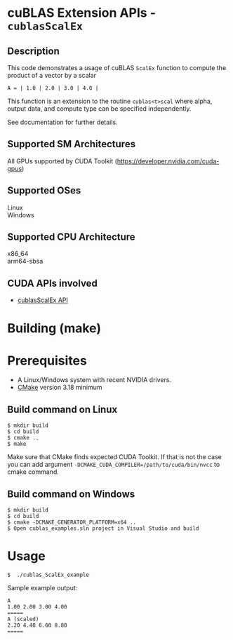 # cuBLAS Extension APIs - `cublasScalEx`

## Description

This code demonstrates a usage of cuBLAS `ScalEx` function to compute the product of a vector by a scalar

```
A = | 1.0 | 2.0 | 3.0 | 4.0 |
``` 

This function is an extension to the routine `cublas<t>scal` where alpha, output data, and compute type can be specified independently.

See documentation for further details.

## Supported SM Architectures

All GPUs supported by CUDA Toolkit (https://developer.nvidia.com/cuda-gpus)  

## Supported OSes

Linux  
Windows

## Supported CPU Architecture

x86_64  
arm64-sbsa

## CUDA APIs involved
- [cublasScalEx API](https://docs.nvidia.com/cuda/cublas/index.html#cublasscalex)

# Building (make)

# Prerequisites
- A Linux/Windows system with recent NVIDIA drivers.
- [CMake](https://cmake.org/download) version 3.18 minimum

## Build command on Linux
```
$ mkdir build
$ cd build
$ cmake ..
$ make
```
Make sure that CMake finds expected CUDA Toolkit. If that is not the case you can add argument `-DCMAKE_CUDA_COMPILER=/path/to/cuda/bin/nvcc` to cmake command.

## Build command on Windows
```
$ mkdir build
$ cd build
$ cmake -DCMAKE_GENERATOR_PLATFORM=x64 ..
$ Open cublas_examples.sln project in Visual Studio and build
```

# Usage
```
$  ./cublas_ScalEx_example
```

Sample example output:

```
A
1.00 2.00 3.00 4.00
=====
A (scaled)
2.20 4.40 6.60 8.80
=====
```
